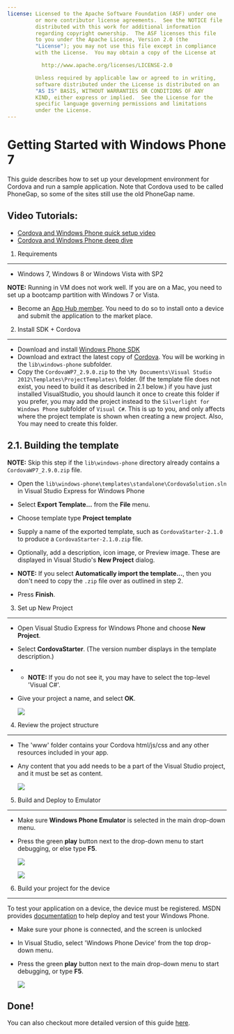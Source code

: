 ```yaml
---
license: Licensed to the Apache Software Foundation (ASF) under one
         or more contributor license agreements.  See the NOTICE file
         distributed with this work for additional information
         regarding copyright ownership.  The ASF licenses this file
         to you under the Apache License, Version 2.0 (the
         "License"); you may not use this file except in compliance
         with the License.  You may obtain a copy of the License at

           http://www.apache.org/licenses/LICENSE-2.0

         Unless required by applicable law or agreed to in writing,
         software distributed under the License is distributed on an
         "AS IS" BASIS, WITHOUT WARRANTIES OR CONDITIONS OF ANY
         KIND, either express or implied.  See the License for the
         specific language governing permissions and limitations
         under the License.
---
```


Getting Started with Windows Phone 7
==================================

This guide describes how to set up your development environment for Cordova and run a sample application.  Note that Cordova used to be called PhoneGap, so some of the sites still use the old PhoneGap name.

Video Tutorials:
----------------

- [Cordova and Windows Phone quick setup video](http://www.youtube.com/v/wO9xdRcNHIM?autoplay=1)
- [Cordova and Windows Phone deep dive](http://www.youtube.com/v/BJFX1GRUXj8?autoplay=1)

1. Requirements
---------------

- Windows 7, Windows 8 or Windows Vista with SP2

__NOTE:__ Running in VM does not work well. If you are on a Mac, you need to set up a bootcamp partition with Windows 7 or Vista.

- Become an [App Hub member](http://create.msdn.com/en-US/home/membership). You need to do so to install onto a device and submit the application to the market place.

2. Install SDK + Cordova
----------------------------

- Download and install [Windows Phone  SDK](http://www.microsoft.com/download/en/details.aspx?displaylang=en&amp;id=27570/)
- Download and extract the latest copy of [Cordova](http://phonegap.com/download). You will be working in the `lib\windows-phone` subfolder.
- Copy the `CordovaWP7_2.9.0.zip` to the `\My Documents\Visual Studio 2012\Templates\ProjectTemplates\` folder.
(If the template file does not exist, you need to build it as described in 2.1 below.)
if you have just installed VisualStudio, you should launch it once to create this folder
if you prefer, you may add the project instead to the `Silverlight for Windows Phone` subfolder of `Visual C#`. This is up to you, and only affects where the project template is shown when creating a new project. Also, You may need to create this folder.

2.1. Building the template
-----------------------------

__NOTE:__ Skip this step if the `lib\windows-phone` directory already contains a `CordovaWP7_2.9.0.zip` file.

- Open the `lib\windows-phone\templates\standalone\CordovaSolution.sln` in Visual Studio Express for Windows Phone
- Select __Export Template...__ from the __File__ menu.
- Choose template type __Project template__
- Supply a name of the exported template, such as `CordovaStarter-2.1.0` to produce a `CordovaStarter-2.1.0.zip` file.

- Optionally, add a description, icon image, or Preview image.  These are displayed in Visual Studio's __New Project__ dialog.
- __NOTE:__ If you select __Automatically import the template...__, then you don't need to copy the `.zip` file over as outlined in step 2.
- Press __Finish__.

3. Set up New Project
--------------------

- Open Visual Studio Express for Windows Phone and choose **New Project**.
- Select **CordovaStarter**. (The version number displays in the template description.)
- - __NOTE:__ If you do not see it, you may have to select the top-level 'Visual C#'.
- Give your project a name, and select __OK__.

    ![](img/guide/getting-started/windows-phone-7/wpnewproj.png)

4. Review the project structure
-------------------------------

- The 'www' folder contains your Cordova html/js/css and any other resources included in your app.
- Any content that you add needs to be a part of the Visual Studio project, and it must be set as content.

    ![](img/guide/getting-started/windows-phone-7/wp7projectstructure.png)

5. Build and Deploy to Emulator
-------------------------------

- Make sure **Windows Phone Emulator** is selected in the main drop-down menu.
- Press the green **play** button next to the drop-down menu to start debugging, or else type __F5__.

    ![](img/guide/getting-started/windows-phone-7/wprun.png)

    ![](img/guide/getting-started/windows-phone-7/wpfirstrun.png)

6. Build your project for the device
------------------------------------

To test your application on a device, the device must be registered. MSDN provides [documentation][register-url] to help deploy and test your Windows Phone.

- Make sure your phone is connected, and the screen is unlocked
- In Visual Studio, select 'Windows Phone Device' from the top drop-down menu.
- Press the green **play** button next to the main drop-down menu to start debugging, or type __F5__.

    ![](img/guide/getting-started/windows-phone-7/wpd.png)

Done!
-----

You can also checkout more detailed version of this guide [here](http://wiki.phonegap.com/w/page/48672055/Getting%20Started%20with%20PhoneGap%20Windows%20Phone%207).

[register-url]: http://msdn.microsoft.com/en-us/library/windowsphone/develop/ff402565(v=vs.105).aspx
